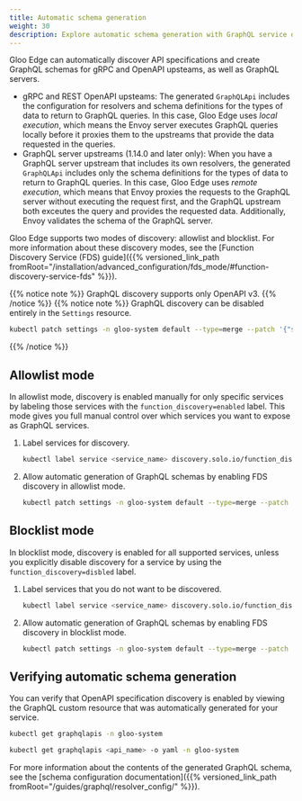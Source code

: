```yaml
---
title: Automatic schema generation
weight: 30
description: Explore automatic schema generation with GraphQL service discovery.
---
```


Gloo Edge can automatically discover API specifications and create GraphQL schemas for gRPC and OpenAPI upsteams, as well as GraphQL servers.
* gRPC and REST OpenAPI upsteams: The generated `GraphQLApi` includes the configuration for resolvers and schema definitions for the types of data to return to GraphQL queries. In this case, Gloo Edge uses _local execution_, which means the Envoy server executes GraphQL queries locally before it proxies them to the upstreams that provide the data requested in the queries.
* GraphQL server upstreams (1.14.0 and later only): When you have a GraphQL server upstream that includes its own resolvers, the generated `GraphQLApi` includes only the schema definitions for the types of data to return to GraphQL queries. In this case, Gloo Edge uses  _remote execution_, which means that Envoy proxies the requests to the GraphQL server without executing the request first, and the GraphQL upstream both exceutes the query and provides the requested data. Additionally, Envoy validates the schema of the GraphQL server.

Gloo Edge supports two modes of discovery: allowlist and blocklist. For more information about these discovery modes, see the [Function Discovery Service (FDS) guide]({{% versioned_link_path fromRoot="/installation/advanced_configuration/fds_mode/#function-discovery-service-fds" %}}).

{{% notice note %}}
GraphQL discovery supports only OpenAPI v3.
{{% /notice %}}
{{% notice note %}}
GraphQL discovery can be disabled entirely in the `Settings` resource.
```sh
kubectl patch settings -n gloo-system default --type=merge --patch '{"spec":{"discovery":{"fdsOptions":{"graphqlEnabled":"false"}}}}'
```
{{% /notice %}}

## Allowlist mode

In allowlist mode, discovery is enabled manually for only specific services by labeling those services with the `function_discovery=enabled` label. This mode gives you full manual control over which services you want to expose as GraphQL services.

1. Label services for discovery.
   ```sh
   kubectl label service <service_name> discovery.solo.io/function_discovery=enabled
   ```

2. Allow automatic generation of GraphQL schemas by enabling FDS discovery in allowlist mode.
   ```sh
   kubectl patch settings -n gloo-system default --type=merge --patch '{"spec":{"discovery":{"fdsMode":"WHITELIST"}}}'
   ```

## Blocklist mode

In blocklist mode, discovery is enabled for all supported services, unless you explicitly disable discovery for a service by using the `function_discovery=disbled` label.

1. Label services that you do not want to be discovered.
   ```sh
   kubectl label service <service_name> discovery.solo.io/function_discovery=disabled
   ```

2. Allow automatic generation of GraphQL schemas by enabling FDS discovery in blocklist mode.
   ```sh
   kubectl patch settings -n gloo-system default --type=merge --patch '{"spec":{"discovery":{"fdsMode":"BLACKLIST"}}}'
   ```

## Verifying automatic schema generation

You can verify that OpenAPI specification discovery is enabled by viewing the GraphQL custom resource that was automatically generated for your service.
```sh
kubectl get graphqlapis -n gloo-system
```
```sh
kubectl get graphqlapis <api_name> -o yaml -n gloo-system
```

For more information about the contents of the generated GraphQL schema, see the [schema configuration documentation]({{% versioned_link_path fromRoot="/guides/graphql/resolver_config/" %}}).
